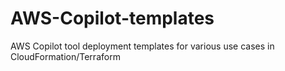 # AWS-Copilot-templates
AWS Copilot tool deployment templates for various use cases in CloudFormation/Terraform
